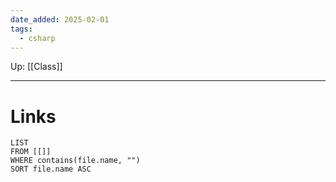 ```yaml
---
date_added: 2025-02-01
tags:
  - csharp
---
```

Up: [[Class]]
___
 
# Links
```dataview
LIST
FROM [[]]
WHERE contains(file.name, "")
SORT file.name ASC
```

